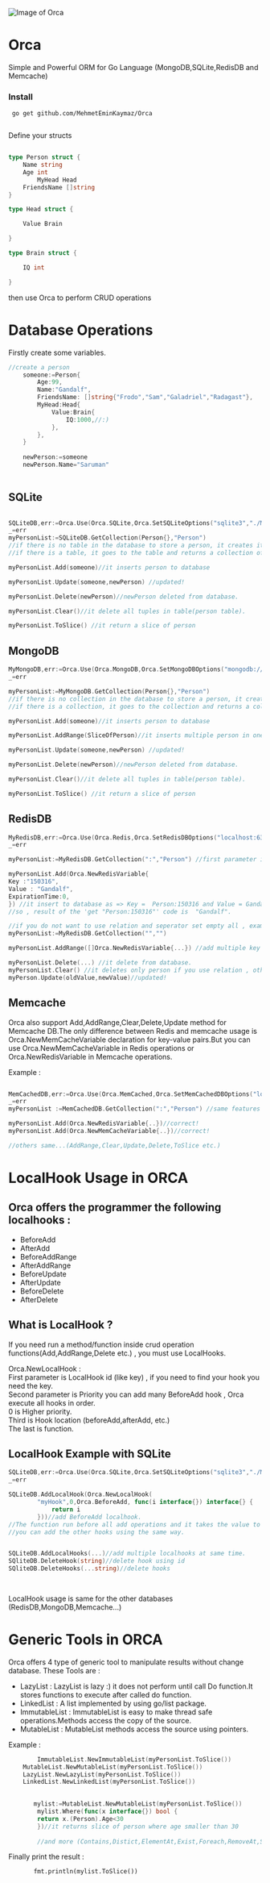 ![Image of Orca](https://github.com/MehmetEminKaymaz/Orca/blob/master/Orca.png)

# Orca
Simple and Powerful ORM for  Go Language (MongoDB,SQLite,RedisDB and Memcache)


### Install
```
 go get github.com/MehmetEminKaymaz/Orca
 
```

Define your structs

```Go

type Person struct {
	Name string
	Age int
        MyHead Head
	FriendsName []string
}

type Head struct {

	Value Brain

}

type Brain struct {

	IQ int

}


```

then use Orca to perform CRUD operations

# Database Operations

Firstly create some variables.

```Go
//create a person
	someone:=Person{
		Age:99,
		Name:"Gandalf",
		FriendsName: []string{"Frodo","Sam","Galadriel","Radagast"},
		MyHead:Head{
			Value:Brain{
				IQ:1000,//:)
			},
		},
	}
	
	newPerson:=someone
	newPerson.Name="Saruman"
	
```

## SQLite

```Go

SQLiteDB,err:=Orca.Use(Orca.SQLite,Orca.SetSQLiteOptions("sqlite3","./MyDb.db")) //get database
_=err
myPersonList:=SQLiteDB.GetCollection(Person{},"Person") 
//if there is no table in the database to store a person, it creates it
//if there is a table, it goes to the table and returns a collection of person

myPersonList.Add(someone)//it inserts person to database

myPersonList.Update(someone,newPerson) //updated! 

myPersonList.Delete(newPerson)//newPerson deleted from database.

myPersonList.Clear()//it delete all tuples in table(person table).

myPersonList.ToSlice() //it return a slice of person

```

## MongoDB

```Go
MyMongoDB,err:=Orca.Use(Orca.MongoDB,Orca.SetMongoDBOptions("mongodb://127.0.0.1","myMongo")) //get database
_=err

myPersonList:=MyMongoDB.GetCollection(Person{},"Person")
//if there is no collection in the database to store a person, it creates it
//if there is a collection, it goes to the collection and returns a collection of person

myPersonList.Add(someone)//it inserts person to database

myPersonList.AddRange(SliceOfPerson)//it inserts multiple person in one transaction

myPersonList.Update(someone,newPerson) //updated!

myPersonList.Delete(newPerson)//newPerson deleted from database.

myPersonList.Clear()//it delete all tuples in table(person table).

myPersonList.ToSlice() //it return a slice of person

```

## RedisDB

```Go
MyRedisDB,err:=Orca.Use(Orca.Redis,Orca.SetRedisDBOptions("localhost:6379","","0")) //get database
_=err

myPersonList:=MyRedisDB.GetCollection(":","Person") //first parameter is seperator , second is relation

myPersonList.Add(Orca.NewRedisVariable{
Key :"150316",
Value : "Gandalf",
ExpirationTime:0,
}) //it insert to database as => Key =  Person:150316 and Value = Gandalf 
//so , result of the 'get "Person:150316"' code is  "Gandalf".

//if you do not want to use relation and seperator set empty all , example : 
myPersonList:=MyRedisDB.GetCollection("","")

myPersonList.AddRange([]Orca.NewRedisVariable{...}) //add multiple key and values to database

myPersonList.Delete(...) //it delete from database.
myPersonList.Clear() //it deletes only person if you use relation , otherwise it delete all key-value pairs
myPerson.Update(oldValue,newValue)//updated!


```
## Memcache

Orca also support Add,AddRange,Clear,Delete,Update method for Memcache DB.The only difference between Redis and memcache usage is Orca.NewMemCacheVariable declaration for key-value pairs.But you can use Orca.NewMemCacheVariable in Redis operations or Orca.NewRedisVariable in Memcache operations.

Example : 
```Go

MemCachedDB,err:=Orca.Use(Orca.MemCached,Orca.SetMemCachedDBOptions("localhost:11211"))
_=err
myPersonList :=MemCachedDB.GetCollection(":","Person") //same features (seperator and relation)

myPersonList.Add(Orca.NewRedisVariable{..})//correct!
myPersonList.Add(Orca.NewMemCacheVariable{..})//correct!

//others same...(AddRange,Clear,Update,Delete,ToSlice etc.)

```

# LocalHook Usage in ORCA

## Orca offers the programmer the following localhooks : 

 * BeforeAdd
 * AfterAdd
 * BeforeAddRange
 * AfterAddRange
 * BeforeUpdate
 * AfterUpdate
 * BeforeDelete
 * AfterDelete
 
## What is LocalHook ? 

 If you need run a method/function inside crud operation functions(Add,AddRange,Delete etc.) , you must use LocalHooks.
 
 Orca.NewLocalHook :   
  First parameter is LocalHook id (like key) , if you need to find your hook you need the key.  
  Second parameter is Priority you can add many BeforeAdd hook , Orca execute all hooks in order.  
  0 is Higher priority.  
  Third is Hook location (beforeAdd,afterAdd, etc.)  
  The last is function.  


## LocalHook Example with SQLite 

```Go
SQLiteDB,err:=Orca.Use(Orca.SQLite,Orca.SetSQLiteOptions("sqlite3","./MyDb.db")) //get database
_=err

SQLiteDB.AddLocalHook(Orca.NewLocalHook(
		"myHook",0,Orca.BeforeAdd, func(i interface{}) interface{} {
			return i
		}))//add BeforeAdd localhook.
//The function run before all add operations and it takes the value to be added parameter as empty interface.
//you can add the other hooks using the same way.


SQLiteDB.AddLocalHooks(...)//add multiple localhooks at same time.
SQliteDB.DeleteHook(string)//delete hook using id
SQliteDB.DeleteHooks(...string)//delete hooks

 
```

LocalHook usage is same for the other databases (RedisDB,MongoDB,Memcache...)

# Generic Tools in ORCA
Orca offers 4 type of generic tool to manipulate results without change database.
These Tools are : 
 * LazyList : LazyList is lazy :) it does not perform until call Do function.It stores functions to execute after called do function.
 * LinkedList :  A list implemented by using go/list package.
 * ImmutableList : ImmutableList is easy to make thread safe operations.Methods access the copy of the source.
 * MutableList :
 MutableList methods access the source using pointers.
  
  

Example : 
```Go
        ImmutableList.NewImmutableList(myPersonList.ToSlice())
	MutableList.NewMutableList(myPersonList.ToSlice())
	LazyList.NewLazyList(myPersonList.ToSlice())
	LinkedList.NewLinkedList(myPersonList.ToSlice())
	
```

```Go
       mylist:=MutableList.NewMutableList(myPersonList.ToSlice())
	    mylist.Where(func(x interface{}) bool {
		return x.(Person).Age<30
	    })//it returns slice of person where age smaller than 30
	    
	    //and more (Contains,Distict,ElementAt,Exist,Foreach,RemoveAt,Skip,Take etc..) 
```

Finally print the result : 

```
       fmt.println(mylist.ToSlice())
       
```






